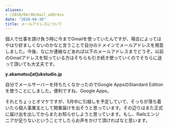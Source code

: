 ```yaml
---
aliases:
- /2010/04/30/mail_address
date: "2010-04-30"
title: メールアドレスについて
---
```

個人で仕事を請け負う時に今までGmailを使っていたんですが、場合によってはやはり好ましくないのかなと言うことで自分のドメインでメールアドレスを用意しました。今後、なにか連絡などあれば以下のメールアドレスまでどうぞ。以前のGmailアドレスを知っている方はそちらも引き続き使っていくのでそちらに送って頂いても大丈夫です。

<strong>y.akamatsu[at]ukstudio.jp</strong>

自分でメールサーバーを持ちたくなかったのでGoogle AppsのStandard Editionを使うことにしました。便利ですね、Google Apps。

それとちょっとオマケですが、5月中に引越しを予定していて、そっちが落ち着いたら個人事業主として開業届けを出そうと思っています。その辺りはまた正式に届け出を出してからまたお知らせしようと思っています。もし、Railsエンジニアが足りないということでしたらお声をかけて頂ければなと思います。